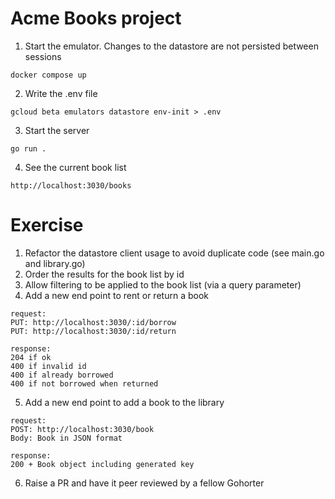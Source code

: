 # Acme Books project

1. Start the emulator. Changes to the datastore are not persisted between sessions
```
docker compose up
```

2. Write the .env file
```
gcloud beta emulators datastore env-init > .env
```

3. Start the server
```
go run .
```

4. See the current book list
``` 
http://localhost:3030/books
```

# Exercise
1. Refactor the datastore client usage to avoid duplicate code (see main.go and library.go)
2. Order the results for the book list by id
3. Allow filtering to be applied to the book list (via a query parameter)
4. Add a new end point to rent or return a book
```
request:
PUT: http://localhost:3030/:id/borrow
PUT: http://localhost:3030/:id/return

response:
204 if ok
400 if invalid id
400 if already borrowed
400 if not borrowed when returned
```
5. Add a new end point to add a book to the library
```
request:
POST: http://localhost:3030/book
Body: Book in JSON format

response:
200 + Book object including generated key
```
6. Raise a PR and have it peer reviewed by a fellow Gohorter
